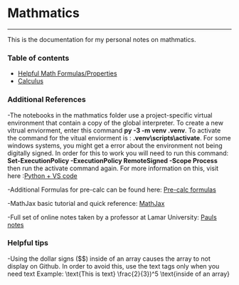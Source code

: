 # Mathmatics

***

This is the documentation for my personal notes on mathmatics.


### Table of contents

- [Helpful Math Formulas/Properties](Formulas.ipynb)
- [Calculus](/Calculus/Calc_Index.md)

 
### Additional References

-The notebooks in the mathmatics folder use a project-specific virtual environment that contain a copy of the global interpreter. To create a new vitrual enviorment, enter this command <b>py -3 -m venv .venv</b>. To activate the command for the vitual enviorment is : <b>.venv\scripts\activate</b>. For some windows systems, you might get a error about the environment not being digitally signed. In order for this to work you will need to run this command: <b>Set-ExecutionPolicy -ExecutionPolicy RemoteSigned -Scope Process</b> then run the activate command again. For more information on this, visit here :[Python + VS code](https://code.visualstudio.com/docs/python/python-tutorial)  

-Additional Formulas for pre-calc can be found here: [Pre-calc formulas](https://openstax.org/books/calculus-volume-1/pages/c-review-of-pre-calculus) 
  
-MathJax basic tutorial and quick reference: [MathJax](https://math.meta.stackexchange.com/questions/5020/mathjax-basic-tutorial-and-quick-reference/5025#5025) 
  
-Full set of online notes taken by a professor at Lamar University: [Pauls notes](https://tutorial.math.lamar.edu/)
  
### Helpful tips

-Using the dollar signs ($$) inside of an array causes the array to not display on Github. In order to avoid this, use the text tags only when you need text Example: \text{This is text} \frac{2}{3})^5 \text{inside of an array} 